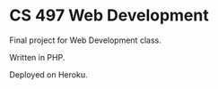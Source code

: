 CS 497 Web Development
======

Final project for Web Development class.

Written in PHP.

Deployed on Heroku.
